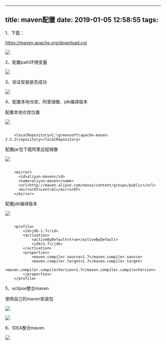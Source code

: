 
---
title: maven配置
date: 2019-01-05 12:58:55
tags:
---

1、下载：

https://maven.apache.org/download.cgi

![](https://i.imgur.com/S3Dxltk.png)

2、配置path环境变量

![](https://i.imgur.com/rIATqaf.png)

3、验证安装是否成功

![](https://i.imgur.com/4ejsorP.png)

4、配置本地仓库、阿里镜像、jdk编译版本

配置本地仓库位置

![](https://i.imgur.com/52z9nU5.png)

```

	<localRepository>C:\greensoft\apache-maven-3.5.2\repository</localRepository>

```


配置jar包下载阿里远程镜像

![](https://i.imgur.com/JIiS5Ss.png)

```

	<mirror>      
	  <id>aliyun-maven</id>    
	  <name>aliyun-maven</name>  
	  <url>http://maven.aliyun.com/nexus/content/groups/public</url>    
	  <mirrorOf>central</mirrorOf>      
	</mirror>  

```



配置jdk编译版本

![](https://i.imgur.com/jOArlWO.png)

```
			
	<profile>
		<id>jdk-1.7</id>
		<activation>
			<activeByDefault>true</activeByDefault>
			<jdk>1.7</jdk>
		</activation>
		<properties>
			<maven.compiler.source>1.7</maven.compiler.source>
			<maven.compiler.target>1.7</maven.compiler.target>
			<maven.compiler.compilerVersion>1.7</maven.compiler.compilerVersion>
		</properties>
	</profile>

```


5、eclipse整合maven

使用自己的maven安装包

![](https://i.imgur.com/Uf2A5ql.png)

![](https://i.imgur.com/DelPSwV.png)


6、IDEA整合maven

![](https://i.imgur.com/G2sHbyp.png)